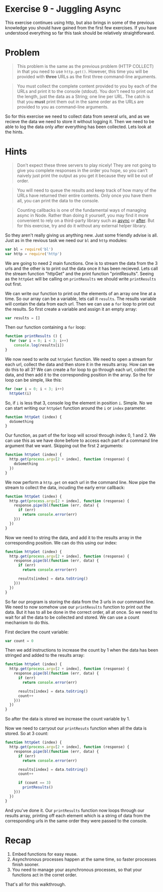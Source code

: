 # Exercise 9 - Juggling Async

This exercise continues using http, but also brings in some of the previous knowledge you should have gained from the first few exercises. If you have understood everything so far this task should be relatively straightforward. 

# Problem

> This problem is the same as the previous problem (HTTP COLLECT) in that you need to use `http.get()`. However, this time you will be provided with **three** URLs as the first three command-line arguments.

> You must collect the complete content provided to you by each of the URLs and print it to the console (stdout). You don't need to print out the length, just the data as a String; one line per URL. The catch is that you **must** print them out in the same order as the URLs are provided to you as command-line arguments.

So for this exercise we need to collect data from several urls, and as we recieve the data we need to store it without logging it. Then we need to be able to log the data only after everything has been collected. Lets look at the hints.

# Hints

> Don't expect these three servers to play nicely! They are not going to give you complete responses in the order you hope, so you can't naively just print the output as you get it because they will be out of order.

> You will need to queue the results and keep track of how many of the URLs have returned their entire contents. Only once you have them all, you can print the data to the console.

> Counting callbacks is one of the fundamental ways of managing async in Node. Rather than doing it yourself, you may find it more convenient to rely on a third-party library such as [async](http://npm.im/async) or [after](http://npm.im/after). But for this exercise, try and do it without any external helper library.

So they aren't really giving us anything new. Just some friendly advise is all. Just as in the revious task we need our `bl` and `http` modules:

```js
var bl = require('bl')
var http = require('http')
```

We are going to need 2 main functions. One is to stream the data from the 3 urls and the other is to print out the data once it has been recieved. Lets call the stream function "httpGet" and the print function "printResults". Seeing as the `httpGet` will be calling on `printResults` we should write `printResults` out first.

We can write our function to print out the elements of an array one line at a time. So our array can be a variable, lets call it `results`. The results variable will contain the data from each url. Then we can use a `for` loop to print out the results. So first create a variable and assign it an empty array:

```js
var results = []
```
Then our function containing a `for` loop:

```js
function printResults () {
  for (var i = 0; i < 3; i++)
    console.log(results[i])
}
```

We now need to write out `httpGet` function. We need to open a stream for each url, collect the data and then store it in the results array. How can we do this to all 3? We can create a for loop to go through each url, collect the data, and then add it to the corresponding position in the array. So the for loop can be simple, like this:

```js
for (var i = 0; i < 3; i++)
  httpGet(i)
```
So, if `i` is less that 3, console log the element in position `i`. Simple. No we can start writing our `httpGet` function around the `i` or `index` parameter.

```js
function httpGet (index) {
  doSomething
}
```

Our function, as part of the for loop will scrool through index 0, 1 and 2. We can use this as we have done before to access each part of a command line argument that we want. Skipping out the first 2 arguments:

```js
function httpGet (index) {
  http.get(process.argv[2 + index], function (response) {
    doSomething
  })
}
```

We now perform a `http.get` on each url in the command line. Now pipe the stream to collect the data, incuding the early error callback:

```js
function httpGet (index) {
  http.get(process.argv[2 + index], function (response) {
    response.pipe(bl(function (err, data) {
      if (err)
        return console.error(err)
    }))
  })
}
```

Now we need to string the data, and add it to the results array in the corresponding position. We can do this using our index:

```js
function httpGet (index) {
  http.get(process.argv[2 + index], function (response) {
    response.pipe(bl(function (err, data) {
      if (err)
        return console.error(err)

      results[index] = data.toString()
    }))
  })
}
```

So far our program is storing the data from the 3 urls in our command line. We need to now somehow use our `printResults` function to print out the data. But it has to all be done in the correct order, all at once. So we need to wait for all the data to be collected and stored. We can use a count mechanism to do this.

First declare the count variable:

```js
var count = 0
```

Then we add instructions to increase the count by 1 when the data has been stringed and added to the results array:

```js
function httpGet (index) {
  http.get(process.argv[2 + index], function (response) {
    response.pipe(bl(function (err, data) {
      if (err)
        return console.error(err)

      results[index] = data.toString()
      count++
    }))
  })
}
```

So after the data is stored we increase the count variable by 1.

Now we need to carryout our `printResuts` function when all the data is stored. So at 3 count:

```js
function httpGet (index) {
  http.get(process.argv[2 + index], function (response) {
    response.pipe(bl(function (err, data) {
      if (err)
        return console.error(err)

      results[index] = data.toString()
      count++

      if (count == 3)
        printResults()
    }))
  })
}
```

And you've done it. Our `printResults` function now loops through our results array, printing off each element which is a string of data from the corresponding urls in the same order they were passed to the console. 

# Recap

1.  Embed functions for easy reuse.
2.  Asynchronous processes happen at the same time, so faster processes finish sooner. 
3.  You need to manage your asynchronous processes, so that your functions act in the corret order.

That's all for this walkthrough.